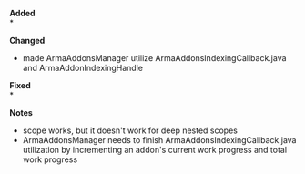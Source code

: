 **Added**  
* 

**Changed**  
* made ArmaAddonsManager utilize ArmaAddonsIndexingCallback.java and ArmaAddonIndexingHandle

**Fixed**  
* 

**Notes**
* scope works, but it doesn't work for deep nested scopes
* ArmaAddonsManager needs to finish ArmaAddonsIndexingCallback.java utilization by incrementing an addon's current work progress and total work progress